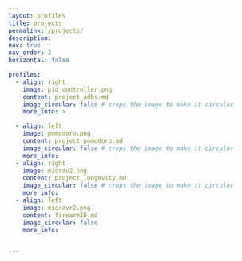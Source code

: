 ```yaml
---
layout: profiles
title: projects
permalink: /projects/
description: 
nav: true
nav_order: 2
horizontal: false

profiles:
  - align: right
    image: pid_controller.png
    content: project_adbs.md
    image_circular: false # crops the image to make it circular
    more_info: >

  - align: left
    image: pomodoro.png
    content: project_pomodoro.md
    image_circular: false # crops the image to make it circular
    more_info:  
  - align: right
    image: micrav2.png
    content: project_longevity.md
    image_circular: false # crops the image to make it circular
    more_info: 
  - align: left
    image: micravr2.png
    content: firearmID.md
    image_circular: false
    more_info: 
      

---
```

